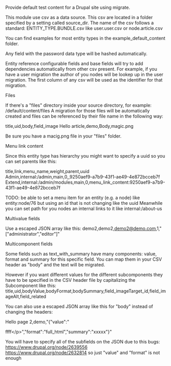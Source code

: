Provide default test content for a Drupal site using migrate.

This module use csv as a data source.
This csv are located in a folder specified by a setting called source_dir.
The name of the csv follows a standard: ENTITY_TYPE.BUNDLE.csv
like user.user.csv or node.article.csv

You can find examples for most entity types in the
example_default_content folder.

Any field with the password data type will be hashed automatically.

Entity reference configurable fields and base fields will try to add
dependencies automatically from other csv present.
For example, if you have a user migration the author of you nodes
will be lookep up in the user migration.
The first column of any csv will be used as the identifier for that
migration.

Files

If there's a "files" directory inside your source directory, for example:
/default/content/files
A migration for those files will be automatically created and files can
be referenced by their file name in the following way:

title,uid,body,field_image
Hello article,demo,Body,magic.png

Be sure you have a macig.png file in your "files" folder.

Menu link content

Since this entity type has hierarchy you might want to specify
a uuid so you can set parents like this:

title,link,menu_name,weight,parent,uuid
Admin,internal:/admin,main,0,,9250aef9-a7b9-43f1-ae49-4e872bcceb7f
Extend,internal:/admin/modules,main,0,menu_link_content:9250aef9-a7b9-43f1-ae49-4e872bcceb7f

TODO: be able to set a menu item for an entity (e.g. a node) like
entity:node/76
but using an id that is not changing like the uuid
Meanwhile you can set path for you nodes an internal links to it like
internal:/about-us


Multivalue fields

Use a escaped JSON array like this:
demo2,demo2,demo2@demo.com,1,"[\"administrator\",\"editor\"]"

Multicomponent fields

Some fields such as text_with_summary have many components:
value, format and summary for this specific field.
You can map them in your CSV header as "body" and the text will be migrated.

However if you want different values for the different subcomponents
they have to be specified in the CSV header file by capitalizing the
Subcomponent like this:
title,uid,bodyValue,bodyFormat,bodySummary,field_imageTarget_id,field_imageAlt,field_related

You can also use a escaped JSON array like this for "body" instead of changing the headers:

Hello page 2,demo,"{\"value\":\"<p>ffff<\/p>\"\,\"format\":\"full_html\",\"summary\":\"xxxxx\"}"

You will have to specify all of the subfields on the JSON due to this bugs:
https://www.drupal.org/node/2639556
https://www.drupal.org/node/2632814
so just "value" and "format" is not enough

